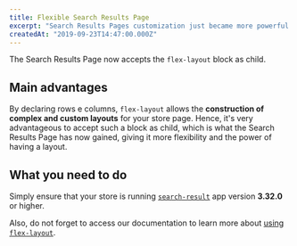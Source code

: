 ```yaml
---
title: Flexible Search Results Page
excerpt: "Search Results Pages customization just became more powerful with `flex-layout`."
createdAt: "2019-09-23T14:47:00.000Z"
---
```


The Search Results Page now accepts the `flex-layout` block as child. 

## Main advantages

By declaring rows e columns, `flex-layout` allows the **construction of complex and custom layouts** for your store page. Hence, it's very advantageous to accept such a block as child, which is what the Search Results Page has now gained, giving it more flexibility and the power of having a layout. 

## What you need to do 

Simply ensure that your store is running [`search-result`](https://vtex.io/docs/components/search/vtex.search-result) app version **3.32.0** or higher.  

Also, do not forget to access our documentation to learn more about [using `flex-layout`](https://vtex.io/docs/recipes/layout/using-flex-layout).
